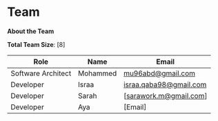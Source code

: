 # Team

**About the Team**

**Total Team Size**: \[8]

| Role               | Name     | Email                                                   |
| ------------------ | -------- | ------------------------------------------------------- |
| Software Architect | Mohammed | [mu96abd@gmail.com](mailto:mu96abd@gmail.com)           |
| Developer          | Israa    | [israa.qaba98@gmail.com](mailto:israa.qaba98@gmail.com) |
| Developer          | Sarah    | \[[sarawork.m@gmail.com](mailto:sarawork.m@gmail.com)]  |
| Developer          | Aya      | \[Email]                                                |
